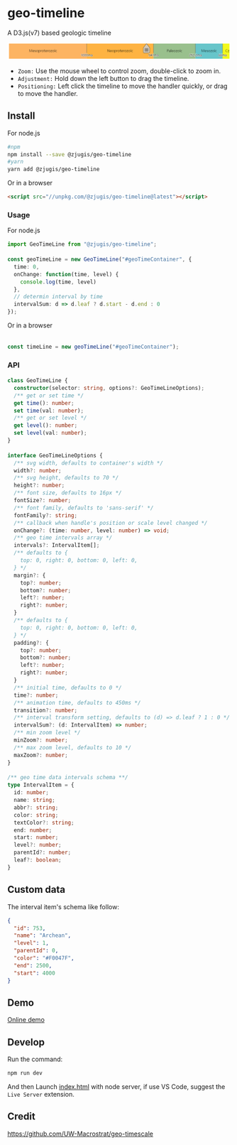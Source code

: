 # geo-timeline

A D3.js(v7) based geologic timeline

![geo-timeline](img/geo-timeline.png)

- ``Zoom:`` Use the mouse wheel to control zoom, double-click to zoom in.
- ``Adjustment:`` Hold down the left button to drag the timeline.
- ``Positioning:`` Left click the timeline to move the handler quickly, or drag to move the handler.

## Install

For node.js

```bash
#npm
npm install --save @zjugis/geo-timeline
#yarn
yarn add @zjugis/geo-timeline
```

Or in a browser

```html
<script src="//unpkg.com/@zjugis/geo-timeline@latest"></script>
```

### Usage

For node.js

```ts
import GeoTimeLine from "@zjugis/geo-timeline";

const geoTimeLine = new GeoTimeLine("#geoTimeContainer", {
  time: 0,
  onChange: function(time, level) {
    console.log(time, level)
  },
  // determin interval by time
  intervalSum: d => d.leaf ? d.start - d.end : 0
});
```

Or in a browser

```js

const timeLine = new geoTimeLine("#geoTimeContainer");
```

### API

```ts
class GeoTimeLine {
  constructor(selector: string, options?: GeoTimeLineOptions);
  /** get or set time */
  get time(): number;
  set time(val: number);
  /** get or set level */
  get level(): number;
  set level(val: number);
}

interface GeoTimeLineOptions {
  /** svg width, defaults to container's width */
  width?: number;
  /** svg height, defaults to 70 */
  height?: number;
  /** font size, defaults to 16px */
  fontSize?: number;
  /** font family, defaults to 'sans-serif' */
  fontFamily?: string;
  /** callback when handle's position or scale level changed */
  onChange?: (time: number, level: number) => void;
  /** geo time intervals array */
  intervals?: IntervalItem[];
  /** defaults to {
    top: 0, right: 0, bottom: 0, left: 0,
  } */
  margin?: {
    top?: number;
    bottom?: number;
    left?: number;
    right?: number;
  }
  /** defaults to {
    top: 0, right: 0, bottom: 0, left: 0,
  } */
  padding?: {
    top?: number;
    bottom?: number;
    left?: number;
    right?: number;
  }
  /** initial time, defaults to 0 */
  time?: number;
  /** animation time, defaults to 450ms */
  transition?: number;
  /** interval transform setting, defaults to (d) => d.leaf ? 1 : 0 */
  intervalSum?: (d: IntervalItem) => number;
  /** min zoom level */
  minZoom?: number;
  /** max zoom level, defaults to 10 */
  maxZoom?: number;
}

/** geo time data intervals schema **/
type IntervalItem = {
  id: number;
  name: string;
  abbr?: string;
  color: string;
  textColor?: string;
  end: number;
  start: number;
  level?: number;
  parentId?: number;
  leaf?: boolean;
}

```

## Custom data

The interval item's schema like follow:

```json
{
  "id": 753,
  "name": "Archean",
  "level": 1,
  "parentId": 0,
  "color": "#F0047F",
  "end": 2500,
  "start": 4000
}
```

## Demo

[Online demo](https://geo-timeline.vercel.app/)

## Develop

Run the command:

```bash
npm run dev
```

And then Launch [index.html](index.html) with node server, if use VS Code, suggest the ``Live Server`` extension.

## Credit

<https://github.com/UW-Macrostrat/geo-timescale>
